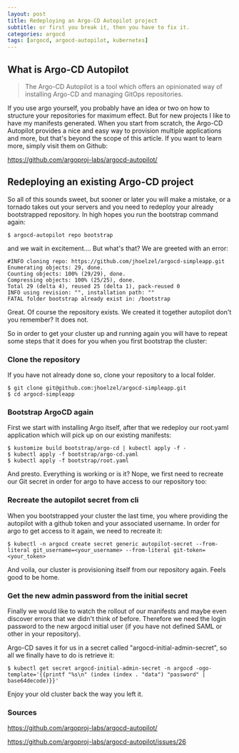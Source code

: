 ```yaml
---
layout: post
title: Redeploying an Argo-CD Autopilot project
subtitle: or first you break it, then you have to fix it.
categories: argocd
tags: [argocd, argocd-autopilot, kubernetes]
---
```


## What is Argo-CD Autopilot

> The Argo-CD Autopilot is a tool which offers an opinionated way of installing Argo-CD and managing GitOps repositories.

If you use argo yourself, you probably have an idea or two on how to structure your repositories for maximum effect. But for new projects I like to have my manifests generated. 
When you start from scratch, the Argo-CD Autopilot provides a nice and easy way to provision multiple applications and more, but that's beyond the scope of this article.
If you want to learn more, simply visit them on Github: 

<https://github.com/argoproj-labs/argocd-autopilot/>


## Redeploying an existing Argo-CD project

So all of this sounds sweet, but sooner or later you will make a mistake, or a tornado takes out your servers and you need to redeploy your already bootstrapped repository.
In high hopes you run the bootstrap command again:

```
$ argocd-autopilot repo bootstrap 
```

and we wait in excitement.... But what's that? We are greeted with an error:

```
#INFO cloning repo: https://github.com/jhoelzel/argocd-simpleapp.git
Enumerating objects: 29, done.
Counting objects: 100% (29/29), done.
Compressing objects: 100% (25/25), done.
Total 29 (delta 4), reused 25 (delta 1), pack-reused 0
INFO using revision: "", installation path: ""    
FATAL folder bootstrap already exist in: /bootstrap 
```

Great. Of course the repository exists. We created it together autopilot don't you remember?
It does not.

So in order to get your cluster up and running again you will have to repeat some steps that it does for you when you first bootstrap the cluster:

### Clone the repository

If you have not already done so, clone your repository to a local folder.

```
$ git clone git@github.com:jhoelzel/argocd-simpleapp.git
$ cd argocd-simpleapp
```

### Bootstrap ArgoCD again

First we start with installing Argo itself, after that we redeploy our root.yaml application which will pick up on our existing manifests:

```
$ kustomize build bootstrap/argo-cd | kubectl apply -f -
$ kubectl apply -f bootstrap/argo-cd.yaml
$ kubectl apply -f bootstrap/root.yaml
```

And presto. Everything is working or is it?
Nope, we first need to recreate our Git secret in order for argo to have access to our repository too:

### Recreate the autopilot secret from cli

When you bootstrapped your cluster the last time, you where providing the autopilot with a github token and your associated username.
In order for argo to get access to it again, we need to recreate it:

```
$ kubectl -n argocd create secret generic autopilot-secret --from-literal git_username=<your_username> --from-literal git-token=<your_token>
```

And voila, our cluster is provisioning itself from our repository again.
Feels good to be home.


### Get the new admin password from the initial secret

Finally we would like to watch the rollout of our manifests and maybe even discover errors that we didn't think of before.
Therefore we need the login password to the new argocd initial user (if you have not defined SAML or other in your repository).

Argo-CD saves it for us in a secret called "argocd-initial-admin-secret", so all we finally have to do is retrieve it:

```
$ kubectl get secret argocd-initial-admin-secret -n argocd -ogo-template='{{printf "%s\n" (index (index . "data") "password" | base64decode)}}'
```

Enjoy your old cluster back the way you left it.


### Sources

<https://github.com/argoproj-labs/argocd-autopilot/>

<https://github.com/argoproj-labs/argocd-autopilot/issues/26>

